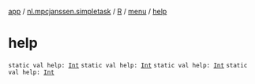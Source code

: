 [app](../../../index.md) / [nl.mpcjanssen.simpletask](../../index.md) / [R](../index.md) / [menu](index.md) / [help](.)

# help

`static val help: `[`Int`](https://kotlinlang.org/api/latest/jvm/stdlib/kotlin/-int/index.html)
`static val help: `[`Int`](https://kotlinlang.org/api/latest/jvm/stdlib/kotlin/-int/index.html)
`static val help: `[`Int`](https://kotlinlang.org/api/latest/jvm/stdlib/kotlin/-int/index.html)
`static val help: `[`Int`](https://kotlinlang.org/api/latest/jvm/stdlib/kotlin/-int/index.html)